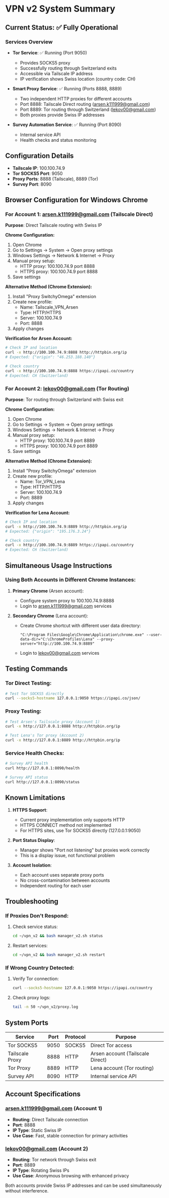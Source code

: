 # VPN v2 System Summary

## Current Status: ✅ Fully Operational

### Services Overview
- **Tor Service**: ✅ Running (Port 9050)
  - Provides SOCKS5 proxy
  - Successfully routing through Switzerland exits
  - Accessible via Tailscale IP address
  - IP verification shows Swiss location (country code: CH)

- **Smart Proxy Service**: ✅ Running (Ports 8888, 8889)
  - Two independent HTTP proxies for different accounts
  - Port 8888: Tailscale Direct routing (arsen.k111999@gmail.com)
  - Port 8889: Tor routing through Switzerland (lekov00@gmail.com)
  - Both proxies provide Swiss IP addresses

- **Survey Automation Service**: ✅ Running (Port 8090)
  - Internal service API
  - Health checks and status monitoring

## Configuration Details
- **Tailscale IP**: 100.100.74.9
- **Tor SOCKS5 Port**: 9050
- **Proxy Ports**: 8888 (Tailscale), 8889 (Tor)
- **Survey Port**: 8090

## Browser Configuration for Windows Chrome

### For Account 1: arsen.k111999@gmail.com (Tailscale Direct)
**Purpose**: Direct Tailscale routing with Swiss IP

**Chrome Configuration:**
1. Open Chrome
2. Go to Settings → System → Open proxy settings
3. Windows Settings → Network & Internet → Proxy
4. Manual proxy setup:
   - HTTP proxy: 100.100.74.9 port 8888
   - HTTPS proxy: 100.100.74.9 port 8888
5. Save settings

**Alternative Method (Chrome Extension):**
1. Install "Proxy SwitchyOmega" extension
2. Create new profile:
   - Name: Tailscale_VPN_Arsen
   - Type: HTTP/HTTPS
   - Server: 100.100.74.9
   - Port: 8888
3. Apply changes

**Verification for Arsen Account:**
```bash
# Check IP and location
curl -x http://100.100.74.9:8888 http://httpbin.org/ip
# Expected: {"origin": "46.253.188.140"}

# Check country
curl -x http://100.100.74.9:8888 https://ipapi.co/country
# Expected: CH (Switzerland)
```

### For Account 2: lekov00@gmail.com (Tor Routing)
**Purpose**: Tor routing through Switzerland with Swiss exit

**Chrome Configuration:**
1. Open Chrome
2. Go to Settings → System → Open proxy settings
3. Windows Settings → Network & Internet → Proxy
4. Manual proxy setup:
   - HTTP proxy: 100.100.74.9 port 8889
   - HTTPS proxy: 100.100.74.9 port 8889
5. Save settings

**Alternative Method (Chrome Extension):**
1. Install "Proxy SwitchyOmega" extension
2. Create new profile:
   - Name: Tor_VPN_Lena
   - Type: HTTP/HTTPS
   - Server: 100.100.74.9
   - Port: 8889
3. Apply changes

**Verification for Lena Account:**
```bash
# Check IP and location
curl -x http://100.100.74.9:8889 http://httpbin.org/ip
# Expected: {"origin": "195.176.3.24"}

# Check country
curl -x http://100.100.74.9:8889 https://ipapi.co/country
# Expected: CH (Switzerland)
```

## Simultaneous Usage Instructions

### Using Both Accounts in Different Chrome Instances:
1. **Primary Chrome** (Arsen account):
   - Configure system proxy to 100.100.74.9:8888
   - Login to arsen.k111999@gmail.com services

2. **Secondary Chrome** (Lena account):
   - Create Chrome shortcut with different user data directory:
     ```
     "C:\Program Files\Google\Chrome\Application\chrome.exe" --user-data-dir="C:\ChromeProfiles\Lena" --proxy-server="http://100.100.74.9:8889"
   - Login to lekov00@gmail.com services

## Testing Commands

### Tor Direct Testing:
```bash
# Test Tor SOCKS5 directly
curl --socks5-hostname 127.0.0.1:9050 https://ipapi.co/json/
```

### Proxy Testing:
```bash
# Test Arsen's Tailscale proxy (Account 1)
curl -x http://127.0.0.1:8888 http://httpbin.org/ip

# Test Lena's Tor proxy (Account 2)
curl -x http://127.0.0.1:8889 http://httpbin.org/ip
```

### Service Health Checks:
```bash
# Survey API health
curl http://127.0.0.1:8090/health

# Survey API status
curl http://127.0.0.1:8090/status
```

## Known Limitations

1. **HTTPS Support**: 
   - Current proxy implementation only supports HTTP
   - HTTPS CONNECT method not implemented
   - For HTTPS sites, use Tor SOCKS5 directly (127.0.0.1:9050)

2. **Port Status Display**:
   - Manager shows "Port not listening" but proxies work correctly
   - This is a display issue, not functional problem

3. **Account Isolation**:
   - Each account uses separate proxy ports
   - No cross-contamination between accounts
   - Independent routing for each user

## Troubleshooting

### If Proxies Don't Respond:
1. Check service status:
   ```bash
   cd ~/vpn_v2 && bash manager_v2.sh status
   ```

2. Restart services:
   ```bash
   cd ~/vpn_v2 && bash manager_v2.sh restart
   ```

### If Wrong Country Detected:
1. Verify Tor connection:
   ```bash
   curl --socks5-hostname 127.0.0.1:9050 https://ipapi.co/country
   ```

2. Check proxy logs:
   ```bash
   tail -n 50 ~/vpn_v2/proxy.log
   ```

## System Ports

| Service | Port | Protocol | Purpose |
|---------|------|----------|---------|
| Tor SOCKS5 | 9050 | SOCKS5 | Direct Tor access |
| Tailscale Proxy | 8888 | HTTP | Arsen account (Tailscale Direct) |
| Tor Proxy | 8889 | HTTP | Lena account (Tor routing) |
| Survey API | 8090 | HTTP | Internal service API |

## Account Specifications

### arsen.k111999@gmail.com (Account 1)
- **Routing**: Direct Tailscale connection
- **Port**: 8888
- **IP Type**: Static Swiss IP
- **Use Case**: Fast, stable connection for primary activities

### lekov00@gmail.com (Account 2)
- **Routing**: Tor network through Swiss exit
- **Port**: 8889
- **IP Type**: Rotating Swiss IPs
- **Use Case**: Anonymous browsing with enhanced privacy

Both accounts provide Swiss IP addresses and can be used simultaneously without interference.